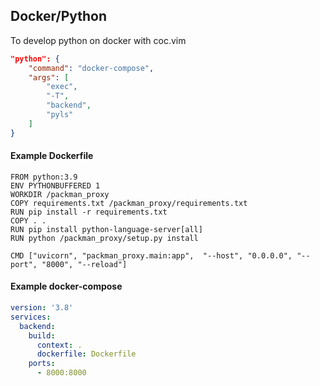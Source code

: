 ## Docker/Python

To develop python on docker with coc.vim


```json
"python": {
    "command": "docker-compose",
    "args": [
        "exec",
        "-T",
        "backend",
        "pyls"
    ]
}
```

#### Example Dockerfile

```
FROM python:3.9
ENV PYTHONBUFFERED 1
WORKDIR /packman_proxy
COPY requirements.txt /packman_proxy/requirements.txt
RUN pip install -r requirements.txt
COPY . .
RUN pip install python-language-server[all]
RUN python /packman_proxy/setup.py install

CMD ["uvicorn", "packman_proxy.main:app",  "--host", "0.0.0.0", "--port", "8000", "--reload"]
```

#### Example docker-compose

```yaml
version: '3.8'
services:
  backend:
    build:
      context: .
      dockerfile: Dockerfile
    ports:
      - 8000:8000
```
